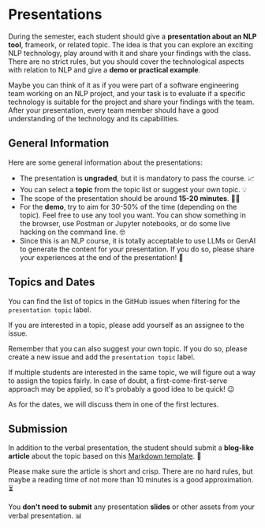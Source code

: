 # Presentations

During the semester, each student should give a **presentation about an NLP tool**, frameork, or related topic.
The idea is that you can explore an exciting NLP technology, play around with it and share your findings with the class.
There are no strict rules, but you should cover the technological aspects with relation to NLP and give a **demo or practical example**.

Maybe you can think of it as if you were part of a software engineering team working on an NLP project, and your task is to evaluate if a specific technology is suitable for the project and share your findings with the team.
After your presentation, every team member should have a good understanding of the technology and its capabilities.

## General Information

Here are some general information about the presentations:

- The presentation is **ungraded**, but it is mandatory to pass the course. 📈
- You can select a **topic** from the topic list or suggest your own topic. 💡
- The scope of the presentation should be around **15-20 minutes**. 🧑‍🏫
- For the **demo**, try to aim for 30-50% of the time (depending on the topic). Feel free to use any tool you want. You can show something in the browser, use Postman or Jupyter notebooks, or do some live hacking on the command line. 🤓
- Since this is an NLP course, it is totally acceptable to use LLMs or GenAI to generate the content for your presentation. If you do so, please share your experiences at the end of the presentation! 🤖

## Topics and Dates

You can find the list of topics in the GitHub issues when filtering for the `presentation topic` label.

If you are interested in a topic, please add yourself as an assignee to the issue.

Remember that you can also suggest your own topic. If you do so, please create a new issue and add the `presentation topic` label.

If multiple students are interested in the same topic, we will figure out a way to assign the topics fairly.
In case of doubt, a first-come-first-serve approach may be applied, so it's probably a good idea to be quick! 😉

As for the dates, we will discuss them in one of the first lectures.

## Submission

In addition to the verbal presentation, the student should submit a **blog-like article** about the topic based on this [Markdown template](https://github.com/pkeilbach/htwg-practical-nlp/blob/main/docs/presentations/template.md). 📝

Please make sure the article is short and crisp. There are no hard rules, but maybe a reading time of not more than 10 minutes is a good approximation. ⏳

You **don't need to submit** any presentation **slides** or other assets from your verbal presentation. 📊
